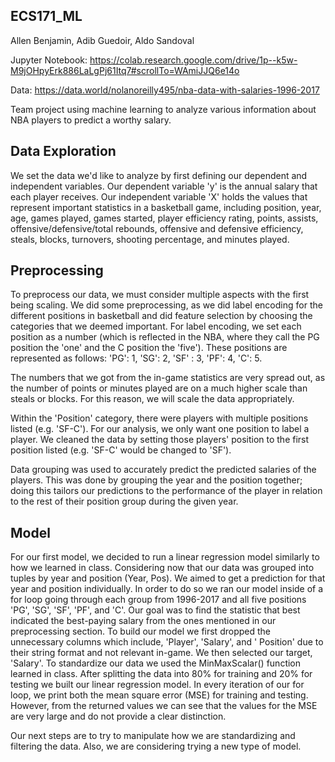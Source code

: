## ECS171_ML
Allen Benjamin, Adib Guedoir, Aldo Sandoval 

Jupyter Notebook: https://colab.research.google.com/drive/1p--k5w-M9jOHpyErk886LaLgPj61Itq7#scrollTo=WAmiJJQ6e14o

Data: https://data.world/nolanoreilly495/nba-data-with-salaries-1996-2017

Team project using machine learning to analyze various information about NBA players to predict a worthy salary.

## Data Exploration
We set the data we'd like to analyze by first defining our dependent and independent variables. Our dependent variable 'y' is the annual salary that each player receives. Our independent variable 'X' holds the values that represent important statistics in a basketball game, including position, year, age, games played, games started, player efficiency rating, points, assists, offensive/defensive/total rebounds, offensive and defensive efficiency, steals, blocks, turnovers, shooting percentage, and minutes played.

## Preprocessing
To preprocess our data, we must consider multiple aspects with the first being scaling. We did some preprocessing, as we did label encoding for the different positions in basketball and did feature selection by choosing the categories that we deemed important. For label encoding, we set each position as a number (which is reflected in the NBA, where they call the PG position the 'one' and the C position the 'five'). These positions are represented as follows: 'PG': 1, 'SG': 2, 'SF' : 3, 'PF': 4, 'C': 5. 

The numbers that we got from the in-game statistics are very spread out, as the number of points or minutes played are on a much higher scale than steals or blocks. For this reason, we will scale the data appropriately.

Within the 'Position' category, there were players with multiple positions listed (e.g. 'SF-C'). For our analysis, we only want one position to label a player. We cleaned the data by setting those players' position to the first position listed (e.g. 'SF-C' would be changed to 'SF').

Data grouping was used to accurately predict the predicted salaries of the players. This was done by grouping the year and the position together; doing this tailors our predictions to the performance of the player in relation to the rest of their position group during the given year.

## Model
For our first model, we decided to run a linear regression model similarly to how we learned in class. Considering now that our data was grouped into tuples by year and position (Year, Pos). We aimed to get a prediction for that year and position individually. In order to do so we ran our model inside of a for loop going through each group from 1996-2017 and all five positions 'PG', 'SG', 'SF', 'PF', and 'C'. Our goal was to find the statistic that best indicated the best-paying salary from the ones mentioned in our preprocessing section. To build our model we first dropped the unnecessary columns which include, 'Player', 'Salary', and ' Position' due to their string format and not relevant in-game. We then selected our target, 'Salary'. To standardize our data we used the MinMaxScalar() function learned in class. After splitting the data into 80% for training and 20% for testing we built our linear regression model. In every iteration of our for loop, we print both the mean square error (MSE) for training and testing. However, from the returned values we can see that the values for the MSE are very large and do not provide a clear distinction. 

Our next steps are to try to manipulate how we are standardizing and filtering the data. Also, we are considering trying a new type of model.
